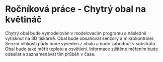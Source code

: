 # Ročníková práce - Chytrý obal na květináč

Chytrý obal bude vymodelován v modelovacím programu a následně vytisknut na 3D tiskárně. Obal bude obsahovat senzory a mikrokontroler. Senzor vlhkosti půdy bude vyveden z obalu a bude zabodnut v substrátu. Obal bude také měřit teplotu a osvětlení. Informace zjištěné měřením bude odesílat a zaznamenávat tím průběh v čase.
